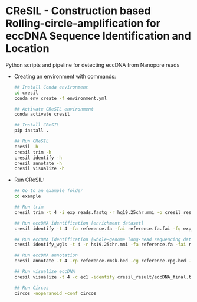 # CReSIL - Construction based Rolling-circle-amplification for eccDNA Sequence Identification and Location 

Python scripts and pipeline for detecting eccDNA from Nanopore reads



* Creating an environment with commands:
    ```bash
    ## Install Conda environment
    cd cresil
    conda env create -f environment.yml

    ## Activate CReSIL environment
    conda activate cresil

    ## Install CReSIL
    pip install .

    ## Run CReSIL
    cresil -h
    cresil trim -h
    cresil identify -h
    cresil annotate -h
    cresil visualize -h
    ```
    
* Run CReSIL:
    ```bash
    ## Go to an example folder
    cd example
    
    ## Run trim 
    cresil trim -t 4 -i exp_reads.fastq -r hg19.25chr.mmi -o cresil_result

    ## Run eccDNA identification [enrichment dataset]
    cresil identify -t 4 -fa reference.fa -fai reference.fa.fai -fq exp_reads.fastq -trim cresil_result/trim.txt

    ## Run eccDNA identification [whole-genome long-read sequencing dataset]
    cresil identify_wgls -t 4 -r hs19.25chr.mmi -fa reference.fa -fai reference.fa.fai -fq exp_reads.fastq -trim cresil_result/trim.txt

    ## Run eccDNA annotation
    cresil annotate -t 4 -rp reference.rmsk.bed -cg reference.cpg.bed -gb reference.gene.bed -identify cresil_result/eccDNA_final.txt

    ## Run visualize eccDNA
    cresil visualize -t 4 -c ec1 -identify cresil_result/eccDNA_final.txt

    ## Run Circos
    circos -noparanoid -conf circos
    ```
